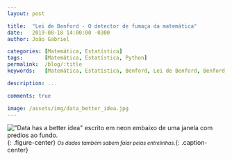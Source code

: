 ```yaml
---
layout: post

title:  "Lei de Benford - O detector de fumaça da matemática"
date:   2019-08-18 14:00:00 -0300
author: João Gabriel

categories: [Matemática, Estatística]
tags: 		[Matemática, Estatística, Python]
permalink: 	/blog/:title
keywords: 	[Matemática, Estatística, Benford, Lei de Benford, Benford Law, Python, Data, Analise de Dados]

description: ...

comments: true

image: /assets/img/data_better_idea.jpg
---
```


!["Data has a better idea" escrito em neon embaixo de uma janela com predios ao fundo.]({{page.image}}){: .figure-center}
*<small>Os dados também sabem falar pelas entrelinhas.</small>*{: .caption-center}
